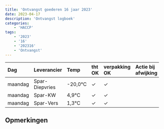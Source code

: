 ```yaml
---
title: 'Ontvangst goederen 16 jaar 2023'
date: 2023-04-17
description: 'Ontvangst logboek'
categories:
    - 'HACCP'
tags:
    - '2023'
    - '16'
    - '202316'
    - 'Ontvangst'
---
```

| Dag | Leverancier | Temp | tht OK | verpakking OK | Actie bij afwijking | Controle door |
|:---|:---|:---|:---|:---|:---|:---|
| maandag | Spar-Diepvries | -20,0°C | &check; | &check; | | DPater |
| maandag | Spar-KW | 4,9°C | &check; | &check; | | DPater |
| maandag | Spar-Vers | 1,3°C | &check; | &check; | | DPater |

## Opmerkingen


